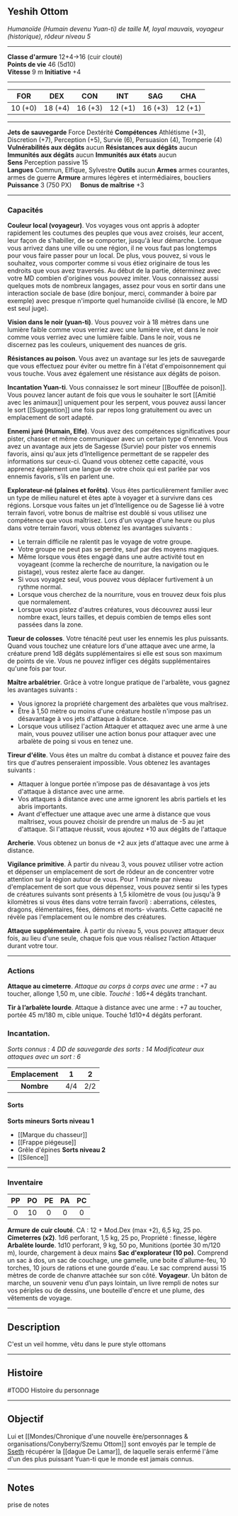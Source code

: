 ## Yeshih Ottom
*Humanoïde (Humain devenu Yuan-ti) de taille M, loyal mauvais, voyageur (historique), rôdeur niveau 5*
___
**Classe d'armure** 12+4->16 (cuir clouté)  
**Points de vie** 46 (5d10)  
**Vitesse** 9 m
**Initiative** +4
___

| FOR     | DEX     | CON     | INT     | SAG     | CHA     |
| ------- | ------- | ------- | ------- | ------- | ------- |
| 10 (+0) | 18 (+4) | 16 (+3) | 12 (+1) | 16 (+3) | 12 (+1) |
___
**Jets de sauvegarde** Force Dextérité
**Compétences** Athlétisme (+3), Discretion (+7), Perception (+5), Survie (6), Persuasion (4), Tromperie (4)
**Vulnérabilités aux dégâts** aucun
**Résistances aux dégâts** aucun
**Immunités aux dégâts** aucun
**Immunités aux états** aucun  
**Sens**  Perception passive 15  
**Langues** Commun, Elfique, Sylvestre
**Outils** aucun
**Armes** armes courantes, armes de guerre
**Armure** armures légères et intermédiaires, boucliers
**Puissance** 3 (750 PX)     **Bonus de maîtrise** +3  
___
### Capacités
**Couleur local (voyageur)**. Vos voyages vous ont appris à adopter rapidement les coutumes des peuples que vous avez croisés, leur accent, leur façon de s'habiller, de se comporter, jusqu'à leur démarche. Lorsque vous arrivez dans une ville ou une région, il ne vous faut pas longtemps pour vous faire passer pour un local. De plus, vous pouvez, si vous le souhaitez, vous comporter comme si vous étiez originaire de tous les endroits que vous avez traversés. Au début de la partie, déterminez avec votre MD combien d'origines vous pouvez imiter. Vous connaissez aussi quelques mots de nombreux langages, assez pour vous en sortir dans une interaction sociale de base (dire bonjour, merci, commander à boire par exemple) avec presque n'importe quel humanoïde civilisé (là encore, le MD est seul juge).

**Vision dans le noir (yuan-ti)**. Vous pouvez voir à 18 mètres dans une lumière faible comme vous verriez avec une lumière vive, et dans le noir comme vous verriez avec une lumière faible. Dans le noir, vous ne discernez pas les couleurs, uniquement des nuances de gris.

**Résistances au poison**.
Vous avez un avantage sur les jets de sauvegarde que vous effectuez pour éviter ou mettre fin à l'état d'empoisonnement qui vous touche. Vous avez également une résistance aux dégâts de poison.

**Incantation Yuan-ti**. Vous connaissez le sort mineur [[Bouffée de poison]]. Vous pouvez lancer autant de fois que vous le souhaiter le sort [[Amitié avec les animaux]] uniquement pour les serpent, vous pouvez aussi lancer le sort [[Suggestion]] une fois par repos long gratuitement ou avec un emplacement de sort adapté.

**Ennemi juré (Humain, Elfe)**. Vous avez des compétences significatives pour pister, chasser et même communiquer avec un certain type d'ennemi. Vous avez un avantage aux jets de Sagesse (Survie) pour pister vos ennemis favoris, ainsi qu'aux jets d’Intelligence permettant de se rappeler des informations sur ceux-ci. Quand vous obtenez cette capacité, vous apprenez également une langue de votre choix qui est parlée par vos ennemis favoris, s’ils en parlent une.

**Explorateur-né (plaines et forêts)**. Vous êtes particulièrement familier avec un type de milieu naturel et êtes apte à voyager et à survivre dans ces régions. Lorsque vous faites un jet d’Intelligence ou de Sagesse lié à votre terrain favori, votre bonus de maîtrise est doublé si vous utilisez une compétence que vous maîtrisez.
Lors d'un voyage d'une heure ou plus dans votre terrain favori, vous obtenez les avantages suivants : 
- Le terrain difficile ne ralentit pas le voyage de votre groupe. 
- Votre groupe ne peut pas se perdre, sauf par des moyens magiques. 
- Même lorsque vous êtes engagé dans une autre activité tout en voyageant (comme la recherche de nourriture, la navigation ou le pistage), vous restez alerte face au danger. 
- Si vous voyagez seul, vous pouvez vous déplacer furtivement à un rythme normal. 
- Lorsque vous cherchez de la nourriture, vous en trouvez deux fois plus que normalement. 
- Lorsque vous pistez d'autres créatures, vous découvrez aussi leur nombre exact, leurs tailles, et depuis combien de temps elles sont passées dans la zone.

**Tueur de colosses**. Votre ténacité peut user les ennemis les plus puissants. Quand vous touchez une créature lors d'une attaque avec une arme, la créature prend 1d8 dégâts supplémentaires si elle est sous son maximum de points de vie. Vous ne pouvez infliger ces dégâts supplémentaires qu'une fois par tour.

**Maître arbalétrier**. Grâce à votre longue pratique de l'arbalète, vous gagnez les avantages suivants : 
- Vous ignorez la propriété chargement des arbalètes que vous maîtrisez. 
- Être à 1,50 mètre ou moins d'une créature hostile n'impose pas un désavantage à vos jets d'attaque à distance. 
- Lorsque vous utilisez l'action Attaquer et attaquez avec une arme à une main, vous pouvez utiliser une action bonus pour attaquer avec une arbalète de poing si vous en tenez une.

**Tireur d'élite**. Vous êtes un maître du combat à distance et pouvez faire des tirs que d'autres penseraient impossible. Vous obtenez les avantages suivants : 
- Attaquer à longue portée n'impose pas de désavantage à vos jets d'attaque à distance avec une arme. 
- Vos attaques à distance avec une arme ignorent les abris partiels et les abris importants. 
- Avant d'effectuer une attaque avec une arme à distance que vous maîtrisez, vous pouvez choisir de prendre un malus de -5 au jet d'attaque. Si l'attaque réussit, vous ajoutez +10 aux dégâts de l'attaque

**Archerie**. Vous obtenez un bonus de +2 aux jets d'attaque avec une arme à distance.

**Vigilance primitive**. À partir du niveau 3, vous pouvez utiliser votre action et dépenser un emplacement de sort de rôdeur an de concentrer votre attention sur la région autour de vous. Pour 1 minute par niveau d'emplacement de sort que vous dépensez, vous pouvez sentir si les types de créatures suivants sont présents à 1,5 kilomètre de vous (ou jusqu'à 9 kilomètres si vous êtes dans votre terrain favori) : aberrations, célestes, dragons, élémentaires, fées, démons et morts- vivants. Cette capacité ne révèle pas l'emplacement ou le nombre des créatures.

**Attaque supplémentaire**. À partir du niveau 5, vous pouvez attaquer deux fois, au lieu d'une seule, chaque fois que vous réalisez l’action Attaquer durant votre tour.

****
### Actions
**Attaque au cimeterre**. *Attaque au corps à corps avec une arme* : +7 au toucher, allonge 1,50 m, une cible. *Touché* : 1d6+4 dégâts tranchant.  

**Tir à l’arbalète lourde**. Attaque à distance avec une arme : +7 au toucher, portée 45 m/180 m, cible unique. Touché 1d10+4 dégâts perforant.

### Incantation.
*Sorts connus :* 4
*DD de sauvegarde des sorts : 14*
*Modificateur aux attaques avec un sort : 6*

| Emplacement |  1  |  2  |
| :---------: | :-: | :-: |
| **Nombre**  | 4/4 | 2/2 |
#### Sorts
**Sorts mineurs**
**Sorts niveau 1**
- [[Marque du chasseur]]
- [[Frappe piégeuse]]
- Grêle d'épines
**Sorts niveau 2**
- [[Silence]]
___
### Inventaire
| PP  | PO  | PE  | PA  | PC  |
| :-: | :-: | :-: | :-: | :-: |
|  0  | 10  |  0  |  0  |  0  |

**Armure de cuir clouté**. CA : 12 + Mod.Dex (max +2), 6,5 kg, 25 po.
**Cimeterres (x2)**. 1d6 perforant, 1,5 kg, 25 po, Propriété : finesse, légère
**Arbalète lourde**. 1d10 perforant, 9 kg, 50 po, Munitions (portée 30 m/120 m), lourde, chargement à deux mains
**Sac d'explorateur (10 po)**. Comprend un sac à dos, un sac de couchage, une gamelle, une boite d'allume-feu, 10 torches, 10 jours de rations et une gourde d'eau. Le sac comprend aussi 15 mètres de corde de chanvre attachée sur son côté.
**Voyageur**. Un bâton de marche, un souvenir venu d’un pays lointain, un livre rempli de notes sur vos périples ou de dessins, une bouteille d'encre et une plume, des vêtements de voyage.
___
## Description
C'est un veil homme, vêtu dans le pure style ottomans
___
## Histoire
#TODO 
Histoire du personnage
___
## Objectif
Lui et [[Mondes/Chronique d'une nouvelle ère/personnages & organisations/Conyberry/Szemu Ottom]] sont envoyés par le temple de [Sseth](https://forgottenrealms.fandom.com/wiki/Sseth) récupérer la [[dague De Lamar]], de laquelle serais enfermé l'âme d'un des plus puissant Yuan-ti que le monde est jamais connus.
___
## Notes
prise de notes